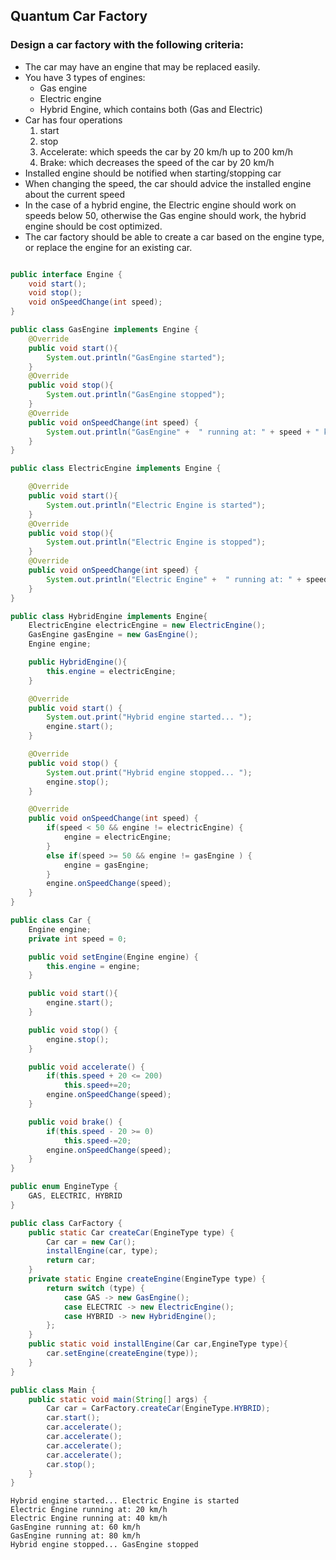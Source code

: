 ## Quantum Car Factory

### Design a car factory with the following criteria:

- The car may have an engine that may be replaced easily.
- You have 3 types of engines:
    - Gas engine
    - Electric engine
    - Hybrid Engine, which contains both (Gas and Electric)
- Car has four operations
    1. start
    2. stop
    3. Accelerate: which speeds the car by 20 km/h up to 200 km/h
    4. Brake: which decreases the speed of the car by 20 km/h
- Installed engine should be notified when starting/stopping car
- When changing the speed, the car should advice the installed engine about the current speed
- In the case of a hybrid engine, the Electric engine should work on speeds below 50, otherwise the Gas engine should work, the hybrid engine should be cost optimized.
- The car factory should be able to create a car based on the engine type, or replace the engine for an existing car.

``` java

public interface Engine {
    void start();
    void stop();
    void onSpeedChange(int speed);
}

public class GasEngine implements Engine {
    @Override
    public void start(){
        System.out.println("GasEngine started");
    }
    @Override
    public void stop(){
        System.out.println("GasEngine stopped");
    }
    @Override
    public void onSpeedChange(int speed) {
        System.out.println("GasEngine" +  " running at: " + speed + " km/h");
    }
}

public class ElectricEngine implements Engine {

    @Override
    public void start(){
        System.out.println("Electric Engine is started");
    }
    @Override
    public void stop(){
        System.out.println("Electric Engine is stopped");
    }
    @Override
    public void onSpeedChange(int speed) {
        System.out.println("Electric Engine" +  " running at: " + speed + " km/h");
    }
}

public class HybridEngine implements Engine{
    ElectricEngine electricEngine = new ElectricEngine();
    GasEngine gasEngine = new GasEngine();
    Engine engine;

    public HybridEngine(){
        this.engine = electricEngine;
    }

    @Override
    public void start() {
        System.out.print("Hybrid engine started... ");
        engine.start();
    }

    @Override
    public void stop() {
        System.out.print("Hybrid engine stopped... ");
        engine.stop();
    }

    @Override
    public void onSpeedChange(int speed) {
        if(speed < 50 && engine != electricEngine) {
            engine = electricEngine;
        }
        else if(speed >= 50 && engine != gasEngine ) {
            engine = gasEngine;
        }
        engine.onSpeedChange(speed);
    }
}

public class Car {
    Engine engine;
    private int speed = 0;

    public void setEngine(Engine engine) {
        this.engine = engine;
    }

    public void start(){
        engine.start();
    }

    public void stop() {
        engine.stop();
    }

    public void accelerate() {
        if(this.speed + 20 <= 200)
            this.speed+=20;
        engine.onSpeedChange(speed);
    }

    public void brake() {
        if(this.speed - 20 >= 0)
            this.speed-=20;
        engine.onSpeedChange(speed);
    }
}

public enum EngineType {
    GAS, ELECTRIC, HYBRID
}

public class CarFactory {
    public static Car createCar(EngineType type) {
        Car car = new Car();
        installEngine(car, type);
        return car;
    }
    private static Engine createEngine(EngineType type) {
        return switch (type) {
            case GAS -> new GasEngine();
            case ELECTRIC -> new ElectricEngine();
            case HYBRID -> new HybridEngine();
        };
    }
    public static void installEngine(Car car,EngineType type){
        car.setEngine(createEngine(type));
    }
}

public class Main {
    public static void main(String[] args) {
        Car car = CarFactory.createCar(EngineType.HYBRID);
        car.start();
        car.accelerate();
        car.accelerate();
        car.accelerate();
        car.accelerate();
        car.stop();
    }
}

```


    Hybrid engine started... Electric Engine is started
    Electric Engine running at: 20 km/h
    Electric Engine running at: 40 km/h
    GasEngine running at: 60 km/h
    GasEngine running at: 80 km/h
    Hybrid engine stopped... GasEngine stopped

    
